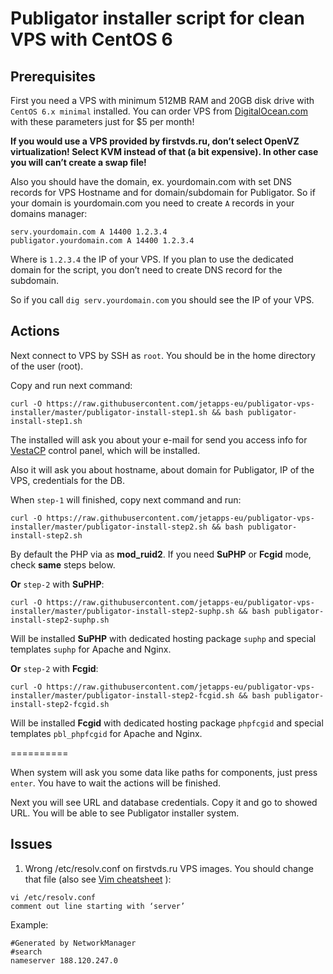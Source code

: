 # Publigator installer script for clean VPS with CentOS 6

## Prerequisites

First you need a VPS with minimum 512MB RAM and 20GB disk drive with `CentOS 6.x minimal` installed. You can order VPS from [DigitalOcean.com](https://www.digitalocean.com/?refcode=3c24a8cd4995) with these parameters just for $5 per month!

**If you would use a VPS provided by firstvds.ru, don’t select OpenVZ virtualization! Select KVM instead of that (a bit expensive). In other case you will can’t create a swap file!**

Also you should have the domain, ex. yourdomain.com with set DNS records for VPS Hostname and for domain/subdomain for Publigator. So if your domain is yourdomain.com you need to create `A` records in your domains manager:

```
serv.yourdomain.com A 14400 1.2.3.4
publigator.yourdomain.com A 14400 1.2.3.4
```

Where is `1.2.3.4` the IP of your VPS. If you plan to use the dedicated domain for the script, you don’t need to create DNS record for the subdomain.

So if you call `dig serv.yourdomain.com` you should see the IP of your VPS.

## Actions

Next connect to VPS by SSH as `root`. You should be in the home directory of the user (root).

Copy and run next command:

```
curl -O https://raw.githubusercontent.com/jetapps-eu/publigator-vps-installer/master/publigator-install-step1.sh && bash publigator-install-step1.sh
```

The installed will ask you about your e-mail for send you access info for [VestaCP](http://vestacp.com) control panel, which will be installed.

Also it will ask you about hostname, about domain for Publigator, IP of the VPS, credentials for the DB.

When `step-1` will finished, copy next command and run: 

```
curl -O https://raw.githubusercontent.com/jetapps-eu/publigator-vps-installer/master/publigator-install-step2.sh && bash publigator-install-step2.sh
```

By default the PHP via as **mod_ruid2**. If you need **SuPHP** or **Fcgid** mode, check **same** steps below.

**Or** `step-2` with **SuPHP**:

```
curl -O https://raw.githubusercontent.com/jetapps-eu/publigator-vps-installer/master/publigator-install-step2-suphp.sh && bash publigator-install-step2-suphp.sh
```

Will be installed **SuPHP** with dedicated hosting package `suphp` and  special templates `suphp` for Apache and Nginx.  

**Or** `step-2` with **Fcgid**:

```
curl -O https://raw.githubusercontent.com/jetapps-eu/publigator-vps-installer/master/publigator-install-step2-fcgid.sh && bash publigator-install-step2-fcgid.sh
```

Will be installed **Fcgid** with dedicated hosting package `phpfcgid` and  special templates `pbl_phpfcgid` for Apache and Nginx.

==========

When system will ask you some data like paths for components, just press `enter`. You have to wait the actions will be finished.

Next you will see URL and database credentials. Copy it and go to showed URL. You will be able to see Publigator installer system.

## Issues

1. Wrong /etc/resolv.conf on firstvds.ru VPS images. You should change that file (also see [Vim cheatsheet](http://vim.rtorr.com/) ):
```
vi /etc/resolv.conf
comment out line starting with ‘server’
```
Example:
```
#Generated by NetworkManager
#search
nameserver 188.120.247.0
```
